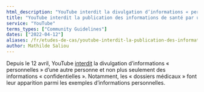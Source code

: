 ```yaml
---
html_description: "YouTube interdit la divulgation d’informations « personnelles » d’une autre personne et non plus seulement des informations « confidentielles »"
title: "YouTube interdit la publication des informations de santé par un tiers"
service: "YouTube"
terms_types: ["Community Guidelines"]
dates: ["2022-04-12"]
aliases: /fr/etudes-de-cas/youtube-interdit-la-publication-des-informations-de-sante-par-un-tiers/
author: Mathilde Saliou
---
```


Depuis le 12 avril, YouTube <a target="_blank" rel="noopener" href="https://github.com/OpenTermsArchive/france-elections-versions/commit/9d6c4832b8ff3de62b095b1b29c53d83c7722d27?diff=split&short_path=0222544#">interdit</a> la divulgation d’informations « personnelles » d’une autre personne et non plus seulement des informations « confidentielles ». Notamment, les « dossiers médicaux » font leur apparition parmi les exemples d’informations personnelles.
